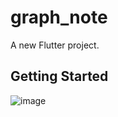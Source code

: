 # graph_note

A new Flutter project.

## Getting Started

![image](https://github.com/MachineL102/graph_node/assets/55221695/ecaa5680-84f2-4587-a1c8-6291f5b6e0d6)
